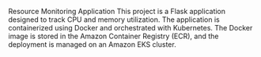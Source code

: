 Resource Monitoring Application
This project is a Flask application designed to track CPU and memory utilization. The application is containerized using Docker and orchestrated with Kubernetes. The Docker image is stored in the Amazon Container Registry (ECR), and the deployment is managed on an Amazon EKS cluster.
